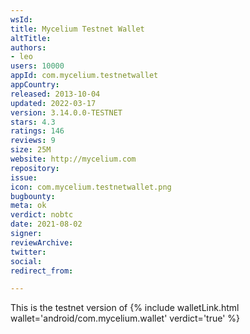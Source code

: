 ```yaml
---
wsId: 
title: Mycelium Testnet Wallet
altTitle: 
authors:
- leo
users: 10000
appId: com.mycelium.testnetwallet
appCountry: 
released: 2013-10-04
updated: 2022-03-17
version: 3.14.0.0-TESTNET
stars: 4.3
ratings: 146
reviews: 9
size: 25M
website: http://mycelium.com
repository: 
issue: 
icon: com.mycelium.testnetwallet.png
bugbounty: 
meta: ok
verdict: nobtc
date: 2021-08-02
signer: 
reviewArchive: 
twitter: 
social: 
redirect_from: 

---
```


This is the testnet version of {% include walletLink.html wallet='android/com.mycelium.wallet' verdict='true' %}